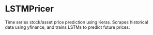 # LSTMPricer
Time series stock/asset price prediction using Keras. Scrapes historical data using yfinance, and trains LSTMs to predict future prices. 
